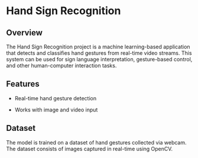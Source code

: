 # Hand Sign Recognition

## Overview

The Hand Sign Recognition project is a machine learning-based application that detects and classifies hand gestures from real-time video streams. 
This system can be used for sign language interpretation, gesture-based control, and other human-computer interaction tasks.

## Features

  - Real-time hand gesture detection 
  
  - Works with image and video input

## Dataset

The model is trained on a dataset of hand gestures collected via webcam. 
The dataset consists of images captured in real-time using OpenCV.
  

